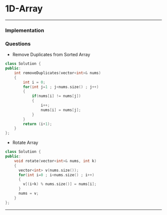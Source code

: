 # 1D-Array

---

### Implementation

### Questions

- Remove Duplicates from Sorted Array
```c++
class Solution {
public:
    int removeDuplicates(vector<int>& nums) 
    {
        int i = 0;
        for(int j=1 ; j<nums.size() ; j++)
        {
            if(nums[i] != nums[j])
            {
                i++;
                nums[i] = nums[j];
            }
        }
        return (i+1);
    }
};
```

- Rotate Array
```c++
class Solution {
public:
    void rotate(vector<int>& nums, int k) 
    {
      vector<int> v(nums.size());
      for(int i=0 ; i<nums.size() ; i++)
      {
        v[(i+k) % nums.size()] = nums[i];
      }    
      nums = v;
    }
};
```










---
